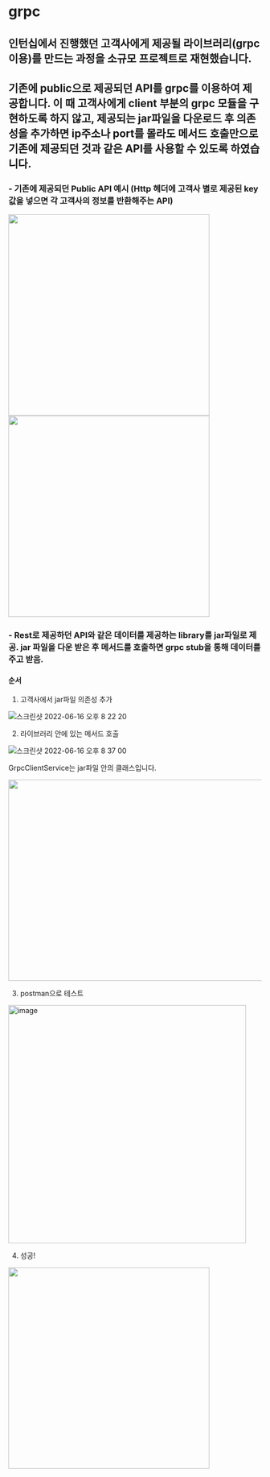 # grpc

## 인턴십에서 진행했던 **고객사에게 제공될 라이브러리(grpc 이용)를 만드는 과정**을 소규모 프로젝트로 재현했습니다.

## 기존에 public으로 제공되던 API를 grpc를 이용하여 제공합니다. 이 때 고객사에게 client 부분의 grpc 모듈을 구현하도록 하지 않고, 제공되는 jar파일을 다운로드 후 의존성을 추가하면 ip주소나 port를 몰라도 메서드 호출만으로 기존에 제공되던 것과 같은 API를 사용할 수 있도록 하였습니다.


### - 기존에 제공되던 Public API 예시 (Http 헤더에 고객사 별로 제공된 key 값을 넣으면 각 고객사의 정보를 반환해주는 API)
<img src="https://user-images.githubusercontent.com/71378447/174058894-995c8b76-b283-4108-9bbe-6dd665f01ec7.png" width = "400" height = "400" />
<img src="https://user-images.githubusercontent.com/71378447/174061362-c0c2c7e6-d231-4998-b229-5cff7264ce6d.png" width = "400" height = "400" />


### - Rest로 제공하던 API와 같은 데이터를 제공하는 library를 jar파일로 제공. jar 파일을 다운 받은 후 메서드를 호출하면 grpc stub을 통해 데이터를 주고 받음.


#### 순서

1) 고객사에서 jar파일 의존성 추가

![스크린샷 2022-06-16 오후 8 22 20](https://user-images.githubusercontent.com/71378447/174062185-83fd3564-b97d-424d-9dd3-286ef4293996.png)


2) 라이브러리 안에 있는 메서드 호출
 
![스크린샷 2022-06-16 오후 8 37 00](https://user-images.githubusercontent.com/71378447/174062745-ffdc511d-7b92-477b-83c6-9aa5a1c9bbf7.png)


GrpcClientService는 jar파일 안의 클래스입니다.

<img src="https://user-images.githubusercontent.com/71378447/174062841-df22cf26-a1c9-434c-a7d2-596cba468e27.png" width = "600" height = "400" />


3) postman으로 테스트

<img width="473" alt="image" src="https://user-images.githubusercontent.com/71378447/174060423-43664aad-b941-4d67-90a0-770aff7ceb93.png">

4) 성공!

<img src="https://user-images.githubusercontent.com/71378447/174063495-ee9d8a2b-d8b2-4964-b220-f5f7aa0fc136.png" width = "400" height = "400" />

